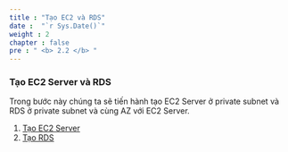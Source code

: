 ```yaml
---
title : "Tạo EC2 và RDS"
date :  "`r Sys.Date()`" 
weight : 2 
chapter : false
pre : " <b> 2.2 </b> "
---
```


### Tạo EC2 Server và RDS

Trong bước này chúng ta sẽ tiến hành tạo EC2 Server ở private subnet và RDS ở private subnet và cùng AZ với EC2 Server.

 1. [Tạo EC2 Server](2.2.1-createec2/)
 2. [Tạo RDS](2.2.2-createrds/)